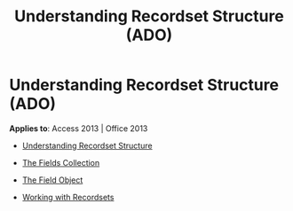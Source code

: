 ﻿---
title: Understanding Recordset Structure (ADO)
TOCTitle: Understanding Recordset Structure
ms:assetid: a33049c2-090f-487c-8ad6-5413905d0972
ms:mtpsurl: https://msdn.microsoft.com/library/JJ249753(v=office.15)
ms:contentKeyID: 48546778
ms.date: 09/18/2015
mtps_version: v=office.15
---

# Understanding Recordset Structure (ADO)


**Applies to**: Access 2013 | Office 2013



  - [Understanding Recordset Structure](understanding-recordset-structure.md)

  - [The Fields Collection](the-fields-collection.md)

  - [The Field Object](the-field-object.md)

  - [Working with Recordsets](working-with-recordsets.md)

